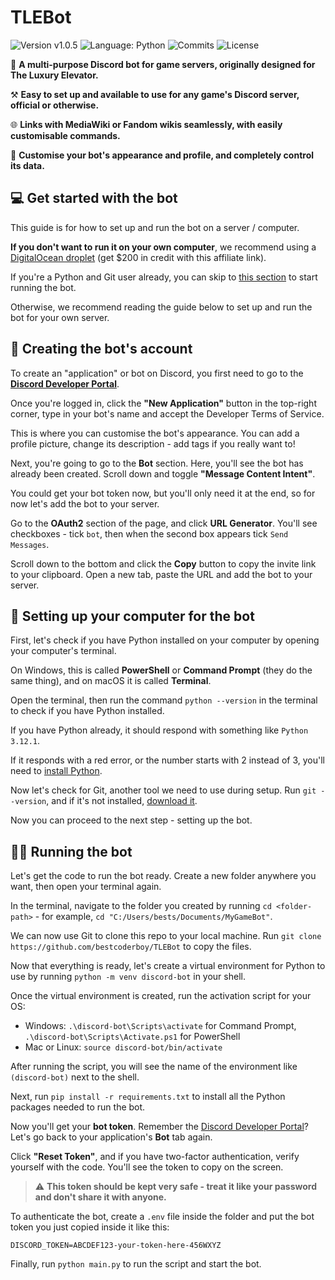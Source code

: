 # TLEBot

![Version v1.0.5](https://img.shields.io/badge/version-v1.0.5-g)
![Language: Python](https://img.shields.io/badge/language-python-blue)
![Commits](https://img.shields.io/github/commit-activity/t/bestcoderboy/TLEBot?color=red)
![License](https://img.shields.io/github/license/bestcoderboy/TLEBot)

🤖 **A multi-purpose Discord bot for game servers, originally designed for The Luxury Elevator.**

⚒️ **Easy to set up and available to use for any game's Discord server, official or otherwise.**

🌐 **Links with MediaWiki or Fandom wikis seamlessly, with easily customisable commands.**

🎨 **Customise your bot's appearance and profile, and completely control its data.**
## 💻 Get started with the bot
This guide is for how to set up and run the bot on a server / computer. 

**If you don't want to run it on your own computer**, we recommend using a [DigitalOcean droplet](https://m.do.co/c/084de397ebb4) (get $200 in credit with this affiliate link).

If you're a Python and Git user already, you can skip to [this section](#-running-the-bot) to start running the bot. 

Otherwise, we recommend reading the guide below to set up and run the bot for your own server.

## 🔑 Creating the bot's account
To create an "application" or bot on Discord, you first need to go to the [**Discord Developer Portal**](https://discord.com/developers/applications).

Once you're logged in, click the **"New Application"** button in the top-right corner, type in your bot's name and accept the Developer Terms of Service.

This is where you can customise the bot's appearance. You can add a profile picture, change its description - add tags if you really want to!

Next, you're going to go to the **Bot** section. Here, you'll see the bot has already been created. Scroll down and toggle **"Message Content Intent"**.

You could get your bot token now, but you'll only need it at the end, so for now let's add the bot to your server.

Go to the **OAuth2** section of the page, and click **URL Generator**. You'll see checkboxes - tick `bot`, then when the second box appears tick `Send Messages`.

Scroll down to the bottom and click the **Copy** button to copy the invite link to your clipboard. Open a new tab, paste the URL and add the bot to your server.

## 🤔 Setting up your computer for the bot
First, let's check if you have Python installed on your computer by opening your computer's terminal.

On Windows, this is called **PowerShell** or **Command Prompt** (they do the same thing), and on macOS it is called **Terminal**.

Open the terminal, then run the command `python --version` in the terminal to check if you have Python installed.

If you have Python already, it should respond with something like `Python 3.12.1`.

If it responds with a red error, or the number starts with 2 instead of 3, you'll need to [install Python](https://www.python.org/downloads/).

Now let's check for Git, another tool we need to use during setup. Run `git --version`, and if it's not installed, [download it](https://www.git-scm.com/downloads).

Now you can proceed to the next step - setting up the bot.

## 🧑‍💻 Running the bot

Let's get the code to run the bot ready. Create a new folder anywhere you want, then open your terminal again.

In the terminal, navigate to the folder you created by running `cd <folder-path>` - for example, `cd "C:/Users/bests/Documents/MyGameBot"`.

We can now use Git to clone this repo to your local machine. Run `git clone https://github.com/bestcoderboy/TLEBot` to copy the files.

Now that everything is ready, let's create a virtual environment for Python to use by running `python -m venv discord-bot` in your shell.

Once the virtual environment is created, run the activation script for your OS:

 - Windows: `.\discord-bot\Scripts\activate` for Command Prompt, `.\discord-bot\Scripts\Activate.ps1` for PowerShell
 - Mac or Linux: `source discord-bot/bin/activate`

After running the script, you will see the name of the environment like `(discord-bot)` next to the shell.

Next, run `pip install -r requirements.txt` to install all the Python packages needed to run the bot.

Now you'll get your **bot token**. Remember the [Discord Developer Portal](https://discord.com/developers/applications)? Let's go back to your application's **Bot** tab again.

Click **"Reset Token"**, and if you have two-factor authentication, verify yourself with the code. You'll see the token to copy on the screen.
> ⚠️ **This token should be kept very safe - treat it like your password and don't share it with anyone.**

To authenticate the bot, create a `.env` file inside the folder and put the bot token you just copied inside it like this:

```env
DISCORD_TOKEN=ABCDEF123-your-token-here-456WXYZ
```

Finally, run `python main.py` to run the script and start the bot.
